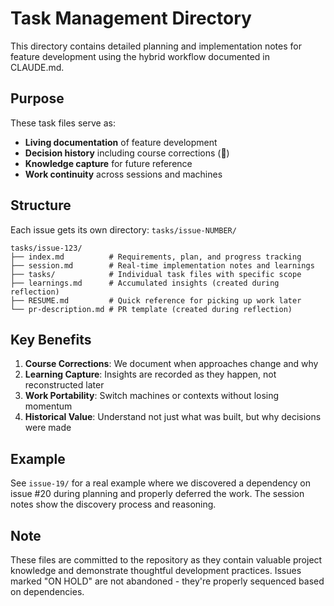 # Task Management Directory

This directory contains detailed planning and implementation notes for feature development using the hybrid workflow documented in CLAUDE.md.

## Purpose

These task files serve as:
- **Living documentation** of feature development
- **Decision history** including course corrections (🔄)
- **Knowledge capture** for future reference
- **Work continuity** across sessions and machines

## Structure

Each issue gets its own directory: `tasks/issue-NUMBER/`

```
tasks/issue-123/
├── index.md          # Requirements, plan, and progress tracking
├── session.md        # Real-time implementation notes and learnings
├── tasks/            # Individual task files with specific scope
├── learnings.md      # Accumulated insights (created during reflection)
├── RESUME.md         # Quick reference for picking up work later
└── pr-description.md # PR template (created during reflection)
```

## Key Benefits

1. **Course Corrections**: We document when approaches change and why
2. **Learning Capture**: Insights are recorded as they happen, not reconstructed later
3. **Work Portability**: Switch machines or contexts without losing momentum
4. **Historical Value**: Understand not just what was built, but why decisions were made

## Example

See `issue-19/` for a real example where we discovered a dependency on issue #20 during planning and properly deferred the work. The session notes show the discovery process and reasoning.

## Note

These files are committed to the repository as they contain valuable project knowledge and demonstrate thoughtful development practices. Issues marked "ON HOLD" are not abandoned - they're properly sequenced based on dependencies.